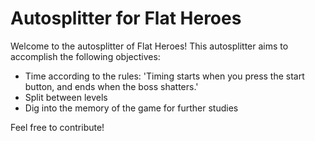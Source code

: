 # Autosplitter for Flat Heroes
Welcome to the autosplitter of Flat Heroes! This autosplitter aims to accomplish the following objectives:

* Time according to the rules: 'Timing starts when you press the start button, and ends when the boss shatters.'
* Split between levels
* Dig into the memory of the game for further studies  

Feel free to contribute!
